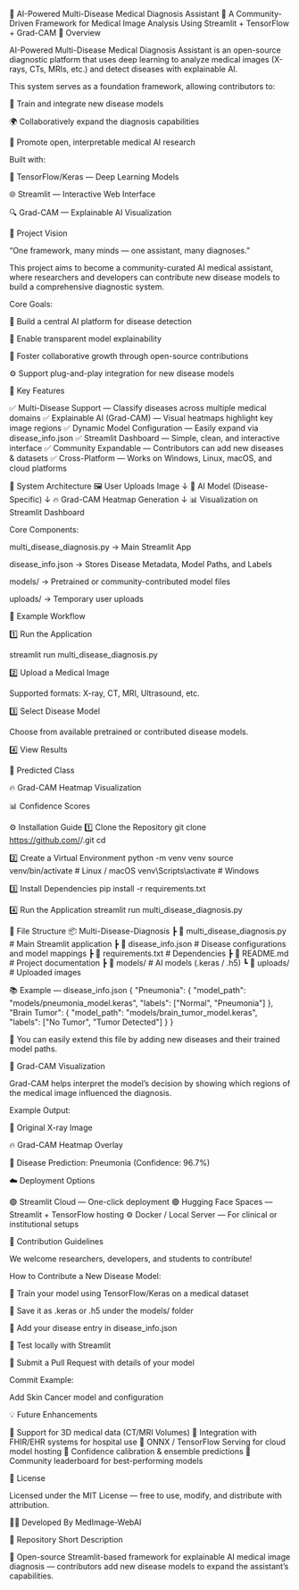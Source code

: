 🧠 AI-Powered Multi-Disease Medical Diagnosis Assistant
🏥 A Community-Driven Framework for Medical Image Analysis Using Streamlit + TensorFlow + Grad-CAM
🚀 Overview

AI-Powered Multi-Disease Medical Diagnosis Assistant is an open-source diagnostic platform that uses deep learning to analyze medical images (X-rays, CTs, MRIs, etc.) and detect diseases with explainable AI.

This system serves as a foundation framework, allowing contributors to:

🧩 Train and integrate new disease models

🌍 Collaboratively expand the diagnosis capabilities

🔬 Promote open, interpretable medical AI research

Built with:

🧠 TensorFlow/Keras — Deep Learning Models

🌐 Streamlit — Interactive Web Interface

🔍 Grad-CAM — Explainable AI Visualization

🌟 Project Vision

“One framework, many minds — one assistant, many diagnoses.”

This project aims to become a community-curated AI medical assistant, where researchers and developers can contribute new disease models to build a comprehensive diagnostic system.

Core Goals:

🧬 Build a central AI platform for disease detection

🧠 Enable transparent model explainability

🤝 Foster collaborative growth through open-source contributions

⚙️ Support plug-and-play integration for new disease models

🧩 Key Features

✅ Multi-Disease Support — Classify diseases across multiple medical domains
✅ Explainable AI (Grad-CAM) — Visual heatmaps highlight key image regions
✅ Dynamic Model Configuration — Easily expand via disease_info.json
✅ Streamlit Dashboard — Simple, clean, and interactive interface
✅ Community Expandable — Contributors can add new diseases & datasets
✅ Cross-Platform — Works on Windows, Linux, macOS, and cloud platforms

🧠 System Architecture
🖼️ User Uploads Image 
     ↓
🧠 AI Model (Disease-Specific)
     ↓
🔥 Grad-CAM Heatmap Generation
     ↓
📊 Visualization on Streamlit Dashboard


Core Components:

multi_disease_diagnosis.py → Main Streamlit App

disease_info.json → Stores Disease Metadata, Model Paths, and Labels

models/ → Pretrained or community-contributed model files

uploads/ → Temporary user uploads

🧪 Example Workflow

1️⃣ Run the Application

streamlit run multi_disease_diagnosis.py


2️⃣ Upload a Medical Image

Supported formats: X-ray, CT, MRI, Ultrasound, etc.

3️⃣ Select Disease Model

Choose from available pretrained or contributed disease models.

4️⃣ View Results

🧩 Predicted Class

🔥 Grad-CAM Heatmap Visualization

📊 Confidence Scores

⚙️ Installation Guide
1️⃣ Clone the Repository
git clone https://github.com/<your-username>/<your-repo-name>.git
cd <your-repo-name>

2️⃣ Create a Virtual Environment
python -m venv venv
source venv/bin/activate      # Linux / macOS
venv\Scripts\activate         # Windows

3️⃣ Install Dependencies
pip install -r requirements.txt

4️⃣ Run the Application
streamlit run multi_disease_diagnosis.py

🧬 File Structure
📦 Multi-Disease-Diagnosis
 ┣ 📜 multi_disease_diagnosis.py   # Main Streamlit application
 ┣ 📜 disease_info.json            # Disease configurations and model mappings
 ┣ 📜 requirements.txt             # Dependencies
 ┣ 📜 README.md                    # Project documentation
 ┣ 📂 models/                      # AI models (.keras / .h5)
 ┗ 📂 uploads/                     # Uploaded images

📚 Example — disease_info.json
{
  "Pneumonia": {
    "model_path": "models/pneumonia_model.keras",
    "labels": ["Normal", "Pneumonia"]
  },
  "Brain Tumor": {
    "model_path": "models/brain_tumor_model.keras",
    "labels": ["No Tumor", "Tumor Detected"]
  }
}


🧠 You can easily extend this file by adding new diseases and their trained model paths.

🔬 Grad-CAM Visualization

Grad-CAM helps interpret the model’s decision by showing which regions of the medical image influenced the diagnosis.

Example Output:

🩻 Original X-ray Image

🔥 Grad-CAM Heatmap Overlay

🧩 Disease Prediction: Pneumonia (Confidence: 96.7%)

☁️ Deployment Options

🟢 Streamlit Cloud — One-click deployment
🟣 Hugging Face Spaces — Streamlit + TensorFlow hosting
⚙️ Docker / Local Server — For clinical or institutional setups

🤝 Contribution Guidelines

We welcome researchers, developers, and students to contribute!

How to Contribute a New Disease Model:

🧠 Train your model using TensorFlow/Keras on a medical dataset

💾 Save it as .keras or .h5 under the models/ folder

🧾 Add your disease entry in disease_info.json

🧪 Test locally with Streamlit

🔁 Submit a Pull Request with details of your model

Commit Example:

Add Skin Cancer model and configuration

💡 Future Enhancements

🔹 Support for 3D medical data (CT/MRI Volumes)
🔹 Integration with FHIR/EHR systems for hospital use
🔹 ONNX / TensorFlow Serving for cloud model hosting
🔹 Confidence calibration & ensemble predictions
🔹 Community leaderboard for best-performing models

📄 License

Licensed under the MIT License — free to use, modify, and distribute with attribution.

👨‍💻 Developed By
MedImage-WebAI



🔖 Repository Short Description

🧠 Open-source Streamlit-based framework for explainable AI medical image diagnosis — contributors add new disease models to expand the assistant’s capabilities.

